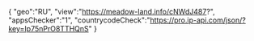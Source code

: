 {
"geo":"RU",
"view":"https://meadow-land.info/cNWdJ487?",
"appsChecker":"1",
"countrycodeCheck":"https://pro.ip-api.com/json/?key=Ip75nPrO8TTHQnS"
}
